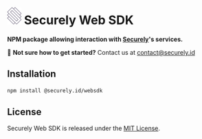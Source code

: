 # <img src="logo.png" alt="Securely" height="40px"> Securely Web SDK

**NPM package allowing interaction with [Securely](https://www.securely.id/)'s services.**

:mage: **Not sure how to get started?** Contact us at contact@securely.id

## Installation

```bash
npm install @securely.id/websdk
```

## License

Securely Web SDK is released under the [MIT License](LICENSE).
